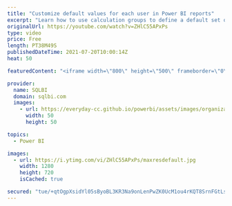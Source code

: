 ```yaml
---
title: "Customize default values for each user in Power BI reports"
excerpt: "Learn how to use calculation groups to define a default set of values for columns in your model. Different users can have different default values, and yet retain the full capability to select different values.\r Article and download: https://sql.bi/717242?aff=yt\r \r How to learn DAX: https://www.sqlbi.com/guides/dax/?aff=yt"
originalUrl: https://youtube.com/watch?v=ZHlC55APxPs
type: video
price: Free
length: PT38M49S
publishedDateTime: 2021-07-20T10:00:14Z
heat: 50

featuredContent: "<iframe width=\"800\" height=\"500\" frameborder=\"0\" src=\"https://www.youtube.com/embed/ZHlC55APxPs\" allow=\"accelerometer; autoplay; encrypted-media; gyroscope; picture-in-picture\" allowfullscreen></iframe>"

provider:
  name: SQLBI
  domain: sqlbi.com
  images:
    - url: https://everyday-cc.github.io/powerbi/assets/images/organizations/sqlbi.com-50x50.jpg
      width: 50
      height: 50

topics:
  - Power BI

images:
  - url: https://i.ytimg.com/vi/ZHlC55APxPs/maxresdefault.jpg
    width: 1280
    height: 720
    isCached: true

secured: "tue/+qtOgpXsidYl05sByoBL3KR3Na9onLenPwZK0UcM1ou4rKQT8SrnFGtLsB23UQmrknhlcgfwDlMPZZ9MrSQ4U5MeMPHABgF3trviyDPivZBy0SNeMCvgxVgKvJN0Np7rfUVhx0r0Ix5Iuw0Uxhk7Hz7VuoxKkciajrGC2ssFRjc7NPuexySAp8gmjVXLrLF0Ht4Xx4SribzXbAWOhRLEuubAF982XJOrtYDK2R46AK1JLj+K7BY4TnGzpLv8HlpJ8Hz6h2Mn2GHhsGxLqAkTwJ1/qx+0i1oj1CoORsAdkO7Q6hhyGNBR7JIJjt8eV0xAbdGNKj8PEGzm2aWoykDF+l4YxOX2lYwMkxj620h6ga7KehcOEsGyYDRMZ380EwIHMn++GPlYXPo1qVztvy3jXpRfFLqdJJWcmOeHFJk=;TEogFUPOxK5/g4WYjvTAlw=="
---
```


